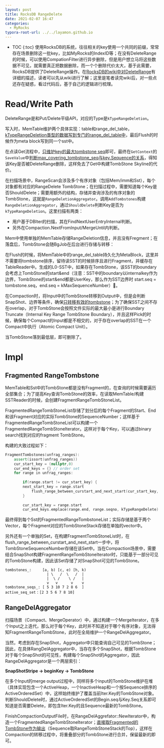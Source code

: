 ```yaml
---
layout: post
title: RocksDB RangeDelete
date: 2021-02-07 16:47
categories:
  - MyRocks
typora-root-url: ../../layamon.github.io
---
```

* TOC
{:toc}
使用RocksDB的系统，往往相关的key使用一个共同的前缀，常常存在场景删除这一批key，比如MyRocks的IndexID等；在没有DeleteRange的时候，可以使用CompationFilter进行异步删除，但是用户想立马将这些数据不可见，就需要真正把数据删除，而一个个删除代价太大，基于此需要，RocksDB提供了DeleteRange操作。在[RocksDB的wiki中对DeleteRange](https://github.com/facebook/rocksdb/wiki/DeleteRange-Implementation)有详细的描述，读者可以先从wiki进行了解；这里是笔者读完wiki后，对一些点还存在疑惑，看过代码后，基于自己的逻辑进行梳理。

# Read/Write Path

DeleteRange是和Put/Delete平级API，对应的Type是`kTypeRangeDeletion`。

写入时，MemTable维护两个具体实现：table和range_del_table，[kTypeRangeDeletion类型的数据写到专门的range_del_table中](https://github.com/facebook/rocksdb/blob/6a85aea5b1f62a447b2e413ee9c49be04c36a4d8/db/memtable.cc#L550)，最后Flush的时候作为meta block写到同一个sst中。

在点读Get流程中，[只维护key的最大tombstone seq](https://github.com/facebook/rocksdb/commit/8c78348c77940d8441d51bf2558bd9bd36c37f07)即可，最终在`GetContext`的`SaveValue`中[判断max_covering_tombstone_seq与key.Sequence的关系](https://github.com/facebook/rocksdb/blob/8c78348c77940d8441d51bf2558bd9bd36c37f07/table/get_context.cc#L189)，得知该Key是否被DeleteRange删除，这样免去了Get中构建TombStone Skyline的代价。

在扫描场景中，RangeScan会涉及多个有序对象（包括Mem/imm和Sst），每个对象都有对应的RangeDelete TombStone；在扫描过程中，需要知道每个Key是否ShouldDelete；需要用额外的结构，存储并查询涉及的有序对象的TombStone，这就是`RangeDeletionAggregator`。调用`AddTombstones`构建`RangeDeletionAggregator`，通过`ShouldDelete`判断Key是否为`kTypeRangeDeletion`。这里扫描有两类：

- 用户基于DBIter的扫描，其在FindNextUserEntryInternal判断。
- 另外在Compaction.NextFromInput/MergeUntil内判断。

Mem中使用单独的MemTable存储RangeDeletion信息，并且没有Fregment；在落盘后，TombStone会随BgJob在后台进行存储与转移：

在Flush的时候，将MemTable中的range_del_table持久化为MetaBlock，这里并不需要将tombstone排序，留待读SST的时候排序且进行Fragment，并缓存在TableReader中。生成的L0-SST中，如果存在TombStone，该SST的boundary会考虑上TombStone的start&end（注意：SST中的boundary以internalkey作为边界，TombStone的start&end都是UserKey，那么作为SST边界时 start.seq = tombstone.seq，end.seq = kMaxSequenceNumber）。

在Compaction时，将Input中的TombStone转移到Output中，但是会判断SnapShot、边界等条件，确保[只转移有效的tombstone](https://github.com/facebook/rocksdb/blob/8c78348c77940d8441d51bf2558bd9bd36c37f07/db/compaction_job.cc#L1212)；为了确保SST之间不存在overlap，对于TombStone会按照文件实际的最大最小是进行Boundary Truncate（Internal Key Range TombStone Boundary），并且这样Pick的时候，确保每个Compact的Input都是不相交的，对于存在overlap的SST在一个Compact中执行（Atomic Compact Unit）。

当TombStone落到最低层，即可删除了。

# Impl

## Fragmented RangeTombstone

MemTable和Sst中的TombStone都是没有Fragment的，在查询的时候需要遍历全部集合；为了提高Key查询TombStone的效率，在读取MemTable/构建SSTReader的时候，会创建FragmentRangeTombStoneList。

FragmentedRangeTombStoneList存储了划分后的每个Fragment的Start、End和该Fragment对应的实际TombStone的SequenceNumber；这样基于FragmentedRangeTombStoneList可以构建一个FragmentedRangeTombStoneIterator。这样对于每个Key，可以通过binary search找到对应的fragment TombStone。

构建的大致过程如下：

```c++
FragmentTombstones(unfrag_ranges):
	assert(issort(unfrag_ranges))
	cur_start_key = (nullptr,0)
	cur_end_keys = {} // order set
	for range in unfrag_ranges:
		
		if(range.start != cur_start_key) {
		next_start_key = range.start
			flush_range_between_curstart_and_next_start(cur_start_key, range.start);	
		}
		
		cur_start_key = range.start
		cur_end_keys.emplace(range.end, range.seqno, kTypeRangeDelete)		
```

最终得到每个Sst的FragmentedRangeTombstoneList；实际存储是基于两个Vector，每个Fragment对应的TombStoneStack存储在单独的vector中。

另外还有一个单独的Set，在构建FragmentTombStoneList时，在flush_range_between_curstart_and_next_start一步中，将TombStoneSequenceNumber存储在该Set中。当在Compaction场景中，需要结合SnapShot构建FragmentRangeTombStoneIterator时，只能基于一部分可见的TombStone构建，因此该Set存储了对SnapShot可见的TombStone。

```
tombstones_:     [a, b) [c, e) [h, k)
                   | \   /  \   /  |
                   |  \ /    \ /   |
                   v   v      v    v
tombstone_seqs_: [ 5 3 10 7 2 8 6  ]
active_seq_set：[2 3 5 6 7 8 10]
```

## RangeDelAggregator

扫描场景（Compact、MergeOperator）中，通过构建一个MergeIterator，在多个Input之上迭代，那么对于每个Key，此时并不知道对于哪个有序对象，无法得知FragmentRangeTombStone，此时在全局维护一个RangeDelAggregator。

当然，考虑到存在SnapShot，Aggregator中只能查询自己可见的TombStone；因此，在具体RangDelAggregator中，当存在多个SnapShot，根据TombStone对于每个SnapShot的可见性，构建每个SnapShot的Aggregator，因此RangeDelAggregator是一个两层索引：

**SnapShotStripe -> beginKey -> TombStone**

在多个Input的merge output过程中，同样将多个input的TombStone维护在堆（具体实现包含一个ActiveHeap，一个InactiveHeap和一个按Sequence排序的ActiveOrderedSet）中，这样始终维护了覆盖当前Iter.Key的TombStone对象。判断ShouldDelete时，通过ActiveOrderedSet的Begin.seq与Key.Seq关系即可知道是否需要Delete，即包含Iter.Key的且Sequence最新的TombStone。

FinishCompactionOutputFile时，在RangeDelAggrefator::NewIterator中，构造一个FragmentedRangeTombStoneIterator；[直接取Fragmented的TombStone作为输出](https://github.com/facebook/rocksdb/blob/8c78348c77940d8441d51bf2558bd9bd36c37f07/db/compaction_job.cc#L1213)（Sequence取RangeTombStoneStack的Top），这样在Compaction的转移过程中，将重叠部分的TombStone进行合并，保留最新的即可。
